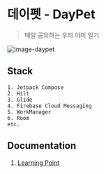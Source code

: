 # 데이펫 - DayPet
> 매일 공유하는 우리 아이 일기


![image-daypet](https://github.com/user-attachments/assets/6268b57c-8a0d-4b24-bacd-67dac6608478)
## Stack
```
1. Jetpack Compose
2. Hilt
3. Glide
4. Firebase Cloud Messaging
5. WorkManager
6. Room
etc.
```

## Documentation
1. [Learning Point](https://github.com/easyhz/daypet-Android/blob/main/docs/LearningPoint.md)